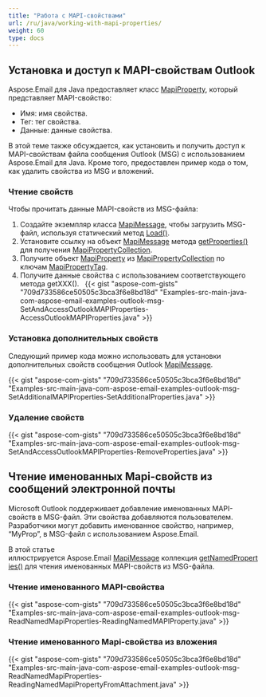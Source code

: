 ```yaml
---
title: "Работа с MAPI-свойствами"
url: /ru/java/working-with-mapi-properties/
weight: 60
type: docs
---
```


## **Установка и доступ к MAPI-свойствам Outlook**

Aspose.Email для Java предоставляет класс [MapiProperty](https://reference.aspose.com/email/java/com.aspose.email/mapiproperty/), который представляет MAPI-свойство:

- Имя: имя свойства.
- Тег: тег свойства.
- Данные: данные свойства.

В этой теме также обсуждается, как установить и получить доступ к MAPI-свойствам файла сообщения Outlook (MSG) с использованием Aspose.Email для Java. Кроме того, предоставлен пример кода о том, как удалить свойства из MSG и вложений.

### **Чтение свойств**

Чтобы прочитать данные MAPI-свойств из MSG-файла:

1. Создайте экземпляр класса [MapiMessage](https://reference.aspose.com/email/java/com.aspose.email/mapimessage/), чтобы загрузить MSG-файл, используя статический метод [Load()](https://reference.aspose.com/email/java/com.aspose.email/mapimessage/#load-java.lang.String-).
2. Установите ссылку на объект [MapiMessage](https://reference.aspose.com/email/java/com.aspose.email/mapimessage/) метода [getProperties()](https://reference.aspose.com/email/java/com.aspose.email/mapimessage/#getProperties--) для получения [MapiPropertyCollection](https://reference.aspose.com/email/java/com.aspose.email/mapipropertycollection/).
3. Получите объект [MapiProperty](https://reference.aspose.com/email/java/com.aspose.email/mapiproperty/) из [MapiPropertyCollection](https://reference.aspose.com/email/java/com.aspose.email/mapipropertycollection/) по ключам [MapiPropertyTag](https://reference.aspose.com/email/java/com.aspose.email/mapipropertytag/).
4. Получите данные свойства с использованием соответствующего метода getXXX().
 
{{< gist "aspose-com-gists" "709d733586ce50505c3bca3f6e8bd18d" "Examples-src-main-java-com-aspose-email-examples-outlook-msg-SetAndAccessOutlookMAPIProperties-AccessOutlookMAPIProperties.java" >}}

### **Установка дополнительных свойств**

Следующий пример кода можно использовать для установки дополнительных свойств сообщения Outlook [MapiMessage](https://reference.aspose.com/email/java/com.aspose.email/mapimessage/).

{{< gist "aspose-com-gists" "709d733586ce50505c3bca3f6e8bd18d" "Examples-src-main-java-com-aspose-email-examples-outlook-msg-SetAdditionalMAPIProperties-SetAdditionalProperties.java" >}}

### **Удаление свойств**

{{< gist "aspose-com-gists" "709d733586ce50505c3bca3f6e8bd18d" "Examples-src-main-java-com-aspose-email-examples-outlook-msg-SetAndAccessOutlookMAPIProperties-RemoveProperties.java" >}}

## **Чтение именованных Mapi-свойств из сообщений электронной почты**

Microsoft Outlook поддерживает добавление именованных MAPI-свойств в MSG-файл. Эти свойства добавляются пользователем. Разработчики могут добавить именованное свойство, например, “MyProp”, в MSG-файл с использованием Aspose.Email.

В этой статье иллюстрируется Aspose.Email [MapiMessage](https://reference.aspose.com/email/java/com.aspose.email/mapimessage/) коллекция [getNamedProperties()](https://reference.aspose.com/email/java/com.aspose.email/mapimessage/#getNamedProperties--) для чтения именованных MAPI-свойств из MSG-файла.

### **Чтение именованного MAPI-свойства**

{{< gist "aspose-com-gists" "709d733586ce50505c3bca3f6e8bd18d" "Examples-src-main-java-com-aspose-email-examples-outlook-msg-ReadNamedMapiProperties-ReadingNamedMAPIProperty.java" >}}

### **Чтение именованного Mapi-свойства из вложения**

{{< gist "aspose-com-gists" "709d733586ce50505c3bca3f6e8bd18d" "Examples-src-main-java-com-aspose-email-examples-outlook-msg-ReadNamedMapiProperties-ReadingNamedMapiPropertyFromAttachment.java" >}}
